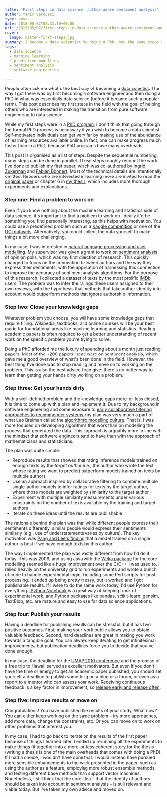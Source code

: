 ```yaml
---
title: 'First steps in data science: author-aware sentiment analysis'
author: Yanir Seroussi
type: post
date: 2015-05-02T08:31:10+00:00
url: /2015/05/02/first-steps-in-data-science-author-aware-sentiment-analysis/
cover:
  image: kitten-first-steps.jpg
summary: I became a data scientist by doing a PhD, but the same steps can be followed without a formal education program.
tags:
  - data science
  - machine learning
  - predictive modelling
  - sentiment analysis
  - software engineering

---
```

People often ask me what's the best way of becoming a <a href="https://yanirseroussi.com/2014/10/23/what-is-data-science/" title="What is data science?" target="_blank" rel="noopener">data scientist</a>. The way I got there was by first becoming a software engineer and then doing a PhD in what was essentially data science (before it became such a popular term). This post describes my first steps in the field with the goal of helping others who are interested in making the transition from pure software engineering to data science.

While my first steps were in a <a href="https://yanirseroussi.com/phd-work/" title="PhD Work" target="_blank" rel="noopener">PhD program</a>, I don't think that going through the formal PhD process is necessary if you wish to become a data scientist. Self-motivated individuals can get very far by making use of the abundance of learning resources available online. In fact, one can make progress much faster than in a PhD, because PhD programs have many overheads.

This post is organised as a list of steps. Despite the sequential numbering, many steps can be done in parallel. These steps roughly recount the work I've done to publish my first paper, which was co-authored by <a href="http://users.monash.edu/~ingrid/" target="_blank" rel="noopener">Ingrid Zukerman</a> and <a href="https://sites.google.com/a/bohnert.eu/fabian-bohnert/" target="_blank" rel="noopener">Fabian Bohnert</a>. Most of the technical details are intentionally omitted. Readers who are interested in learning more are invited to read the <a href="https://dl.dropboxusercontent.com/u/25632965/SeroussiZukermanBohnert2010b.pdf" title="Collaborative Inference of Sentiments from Texts" target="_blank" rel="noopener">original paper</a> or chapter 6 in <a href="http://arrow.monash.edu.au/vital/access/services/Download/monash:89860/THESIS01" title="Text Mining and Rating Prediction with Topical User Models" target="_blank" rel="noopener">my thesis</a>, which includes more thorough experiments and explanations.

### Step one: Find a problem to work on

Even if you know nothing about the machine learning and statistics side of data science, it's important to find a problem to work on. Ideally it'd be something you find personally interesting, as this helps with motivation. You could use a predefined problem such as a <a href="http://www.kaggle.com/competitions" target="_blank" rel="noopener">Kaggle competition</a> or one of the <a href="http://archive.ics.uci.edu/ml/datasets.html" target="_blank" rel="noopener">UCI datasets</a>. Alternatively, you could collect the data yourself to make things a bit more challenging.

In my case, I was interested in <a href="http://www.csse.monash.edu.au/research/umnl/" target="_blank" rel="noopener">natural language processing and user modelling</a>. My supervisor was given a grant to work on <a href="https://en.wikipedia.org/wiki/Sentiment_analysis" target="_blank" rel="noopener">sentiment analysis</a> of opinion polls, which was my first direction of research. This quickly changed to focus on the connection between authors and the way they express their sentiments, with the application of harnessing this connection to improve the accuracy of sentiment analysis algorithms. For the purpose of this research, I collected a dataset of texts by the most prolific <a href="http://www.imdb.com/" target="_blank" rel="noopener">IMDb</a> users. The problem was to infer the ratings these users assigned to their own reviews, with the hypothesis that methods that take author identity into account would outperform methods that ignore authorship information.

### Step two: Close your knowledge gaps

Whatever problem you choose, you will have some knowledge gaps that require filling. Wikipedia, textbooks, and online courses will be your best guide for foundational areas like machine learning and statistics. Reading academic papers is often required to get a better understanding of recent work on the specific problem you're trying to solve.

<!-- While the number of citations and publication venue are good (but very far from perfect) indicators of paper quality, you will need to judge their relevance to your situation. -->

Doing a PhD afforded me the luxury of spending about a month just reading papers. Most of the ~200 papers I read were on sentiment analysis, which gave me a good overview of what's been done in the field. However, the best thing I've done was to stop reading and move on to working on the problem. This is also the best advice I can give: there's no better way to learn than getting your hands dirty working on a problem.

### Step three: Get your hands dirty

With a well-defined problem and the knowledge gaps more-or-less closed, it is time to come up with a plan and implement it. Due to my background in software engineering and some exposure to <a href="https://en.wikipedia.org/wiki/Collaborative_filtering#Memory-based" target="_blank" rel="noopener">early collaborative filtering approaches to recommender systems</a>, my plan was very much a part of what Leo Breiman called the <a href="http://projecteuclid.org/euclid.ss/1009213726" title="Statistical Modeling: The Two Cultures" target="_blank" rel="noopener">algorithmic modelling culture</a>. That is, I was more focused on developing algorithms that work than on modelling the process that generated the data. This approach is arguably more in line with the mindset that software engineers tend to have than with the approach of mathematicians and statisticians.

The plan was quite simple:

  * Reproduce results that showed that rating inference models trained on enough texts by the _target author_ (i.e., the author who wrote the text whose rating we want to predict) outperform models trained on texts by multiple authors
  * Use an approach inspired by collaborative filtering to combine multiple single-author models to infer ratings for texts by the target author, where those models are weighted by similarity to the target author
  * Experiment with multiple similarity measurements under various constraints on the number of texts available by the training and target authors
  * Iterate on these ideas until the results are publishable

The rationale behind this plan was that while different people express their sentiments differently, similar people would express their sentiments similarly (e.g., use of understatements varies by culture). The key motivation was <a href="http://arxiv.org/pdf/cs/0506075.pdf" target="_blank" rel="noopener">Pang and Lee's finding</a> that a model trained on a single author is best if we have enough texts by this author.

The way I implemented the plan was vastly different from how I'd do it today. This was 2009, and using Java with the <a href="http://www.cs.waikato.ac.nz/ml/weka/" target="_blank" rel="noopener">Weka package</a> for the core modelling seemed like a huge improvement over the C/C++ I was used to. I relied heavily on the university grid to run experiments and wrote a bunch of code to handle experimental logic, including some Perl scripts for post-processing. It ended up being pretty messy, but it worked and I got publishable results. If I were to do the same work today, I'd use Python for everything. <a href="http://ipython.org/notebook.html" target="_blank" rel="noopener">IPython Notebook</a> is a great way of keeping track of experimental work, and Python packages like pandas, scikit-learn, gensim, TextBlob, etc. are mature and easy to use for data science applications.

### Step four: Publish your results

Having a deadline for publishing results can be stressful, but it has two positive outcomes. First, making your work public allows you to obtain valuable feedback. Second, hard deadlines are great in making you work towards a tangible goal. You can always keep iterating to get infinitesimal improvements, but publication deadlines force you to decide that you've done enough.

In my case, the deadline for the <a href="http://www.um.org/" target="_blank" rel="noopener">UMAP 2010 conference</a> and the promise of a free trip to Hawaii served as excellent motivators. But even if you don't have the time or energy to get an academic paper published, you should set yourself a deadline to publish something on a blog or a forum, or even as a report to a mentor who can assess your work. Receiving continuous feedback is a key factor in improvement, so <a href="https://en.wikipedia.org/wiki/Release_early%2C_release_often" target="_blank" rel="noopener">release early and release often</a>.

### Step five: Improve results or move on

Congratulations! You have published the results of your study. What now? You can either keep working on the same problem &ndash; try more approaches, add more data, change the constraints, etc. Or you can move on to work on other problems that interest you.

In my case, I had to go back to iterate on the results of the first paper because of things I learned later. I ended up rerunning all the experiments to make things fit together into a more-or-less coherent story for the thesis (writing a thesis is one of the main overheads that comes with doing a PhD). If I had a choice, I wouldn't have done that. I would instead have pursued more sensible enhancements to the work presented in the paper, such as using the author as a feature, employing more robust ensemble methods, and testing different base methods than support vector machines. Nonetheless, I still think that the core idea &ndash; that the identity of authors should be taken into account in sentiment analysis &ndash; is still relevant and viable today. But I've taken my own advice and moved on.
